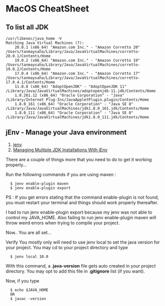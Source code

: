 # MacOS CheatSheet

## To list all JDK 
```shell
/usr/libexec/java_home -V
Matching Java Virtual Machines (7):
    20.0.1 (x86_64) "Amazon.com Inc." - "Amazon Corretto 20" /Users/tanmaysaha/Library/Java/JavaVirtualMachines/corretto-20.0.1/Contents/Home
    19.0.2 (x86_64) "Amazon.com Inc." - "Amazon Corretto 19" /Users/tanmaysaha/Library/Java/JavaVirtualMachines/corretto-19.0.2/Contents/Home
    17.0.4 (x86_64) "Amazon.com Inc." - "Amazon Corretto 17" /Users/tanmaysaha/Library/Java/JavaVirtualMachines/corretto-17.0.4.1/Contents/Home
    11.0.8 (x86_64) "AdoptOpenJDK" - "AdoptOpenJDK 11" /Library/Java/JavaVirtualMachines/adoptopenjdk-11.jdk/Contents/Home
    1.8.261.12 (x86_64) "Oracle Corporation" - "Java" /Library/Internet Plug-Ins/JavaAppletPlugin.plugin/Contents/Home
    1.8.0_161 (x86_64) "Oracle Corporation" - "Java SE 8" /Library/Java/JavaVirtualMachines/jdk1.8.0_161.jdk/Contents/Home
    1.8.0_111 (x86_64) "Oracle Corporation" - "Java SE 8" /Library/Java/JavaVirtualMachines/jdk1.8.0_111.jdk/Contents/Home
```

## jEnv - Manage your Java environment
1. [jenv](https://www.jenv.be)
2. [Managing Multiple JDK Installations With jEnv](https://www.baeldung.com/jenv-multiple-jdk)

There are a couple of things more that you need to do to get it working properly…

Run the following commands if you are using maven :

```shell
  $ jenv enable-plugin maven
  $ jenv enable-plugin export
```

PS : If you get errors stating that the command enable-plugin is not found, you must restart your terminal and things should work properly thereafter.

I had to run jenv enable-plugin export because my jenv was not able to control my JAVA_HOME. Also failing to run jenv enable-plugin maven will throw weird errors when trying to compile your project.

Now.. You are all set…

Verify
You mostly only will need to use jenv local to set the java version for your project. You may cd to your project directory and type
```shell
  $ jenv local 10.0
```  
With this command, a   .**java-version** file gets auto created in your project directory. You may opt to add this file in .**gitignore** list (if you want).

Now, if you type
```sell
  $ echo $JAVA_HOME
  OR
  $ javac -version
```  
  
